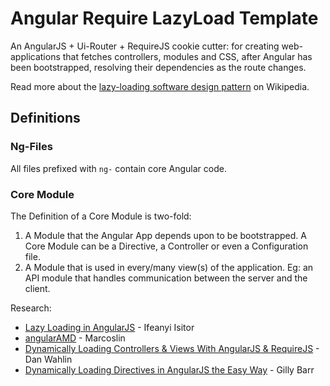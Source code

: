 # Angular Require LazyLoad Template

An AngularJS + Ui-Router + RequireJS cookie cutter: for creating web-applications that fetches controllers, modules and CSS, after Angular has been bootstrapped, resolving their dependencies as the route changes.

Read more about the [lazy-loading software design pattern](https://en.wikipedia.org/wiki/Lazy_loading) on Wikipedia.


## Definitions

### Ng-Files

All files prefixed with `ng-` contain core Angular code.

### Core Module

The Definition of a Core Module is two-fold:

 1. A Module that the Angular App depends upon to be bootstrapped. A Core Module can be a Directive, a Controller or even a Configuration file.
 2. A Module that is used in every/many view(s) of the application. Eg: an API module that handles communication between the server and the client.



Research:

 - [Lazy Loading in AngularJS](http://ify.io/lazy-loading-in-angularjs/) - Ifeanyi Isitor
 - [angularAMD](http://marcoslin.github.io/angularAMD/) - Marcoslin
 - [Dynamically Loading Controllers & Views With AngularJS & RequireJS](http://weblogs.asp.net/dwahlin/dynamically-loading-controllers-and-views-with-angularjs-and-requirejs) - Dan Wahlin
 - [Dynamically Loading Directives in AngularJS the Easy Way](http://www.debuggerstepthrough.com/2014/11/dynamically-loading-directives-in.html]) - Gilly Barr